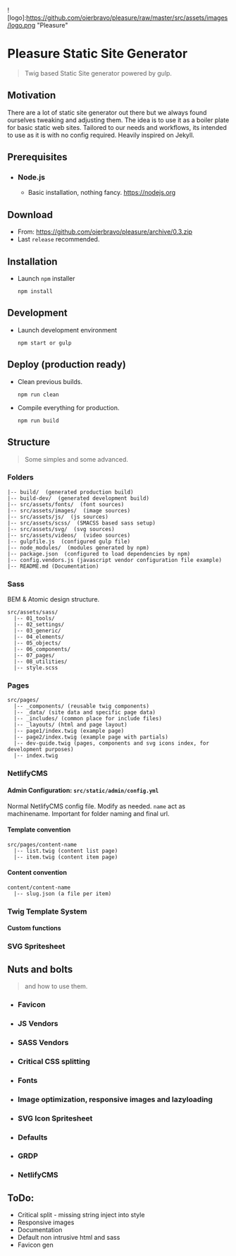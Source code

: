 ![logo]:https://github.com/oierbravo/pleasure/raw/master/src/assets/images/logo.png "Pleasure"

# Pleasure Static Site Generator
> Twig based Static Site generator powered by gulp.

## Motivation
There are a lot of static site generator out there but we always found ourselves tweaking and adjusting them.
The idea is to use it as a boiler plate for basic static web sites. Tailored to our needs and workflows, its intended to use as it is with no config required.
Heavily inspired on Jekyll.

## Prerequisites
- ### Node.js
  - Basic installation, nothing fancy. https://nodejs.org
## Download
  - From: https://github.com/oierbravo/pleasure/archive/0.3.zip
  - Last `release` recommended.

## Installation
  - Launch `npm` installer
      ```
      npm install
      ```
## Development
- Launch development environment
    ```
  npm start or gulp
  ```
## Deploy (production ready)
- Clean previous builds.
    ```
  npm run clean
  ```
- Compile everything for production.
    ```
  npm run build
  ```

## Structure
> Some simples and some advanced.

### Folders

```
|-- build/  (generated production build)
|-- build-dev/  (generated development build)
|-- src/assets/fonts/  (font sources)
|-- src/assets/images/  (image sources)
|-- src/assets/js/  (js sources)
|-- src/assets/scss/  (SMACSS based sass setup)
|-- src/assets/svg/  (svg sources)
|-- src/assets/videos/  (video sources)
|-- gulpfile.js  (configured gulp file)
|-- node_modules/  (modules generated by npm)
|-- package.json  (configured to load dependencies by npm)
|-- config.vendors.js (javascript vendor configuration file example)
|-- README.md (Documentation)
```

### Sass

BEM & Atomic design structure.
```
src/assets/sass/
  |-- 01_tools/
  |-- 02_settings/
  |-- 03_generic/
  |-- 04_elements/
  |-- 05_objects/
  |-- 06_components/
  |-- 07_pages/
  |-- 08_utilities/
  |-- style.scss
```


### Pages

```
src/pages/
  |-- _components/ (reusable twig components)
  |-- _data/ (site data and specific page data)
  |-- _includes/ (common place for include files)
  |-- _layouts/ (html and page layout)
  |-- page1/index.twig (example page)
  |-- page2/index.twig (example page with partials)
  |-- dev-guide.twig (pages, components and svg icons index, for development purposes)
  |-- index.twig

```


### NetlifyCMS

#### Admin Configuration: `src/static/admin/config.yml`
Normal NetlifyCMS config file. Modify as needed. `name` act as machinename. Important for folder naming and final url.

#### Template convention
```
src/pages/content-name
  |-- list.twig (content list page)
  |-- item.twig (content item page)
```
#### Content convention
```
content/content-name
  |-- slug.json (a file per item)
```

### Twig Template System
#### Custom functions


### SVG Spritesheet

## Nuts and bolts
> and how to use them.

- ### Favicon
- ### JS Vendors
- ### SASS Vendors
- ### Critical CSS splitting
- ### Fonts
- ### Image optimization, responsive images and lazyloading
- ### SVG Icon Spritesheet
- ### Defaults
- ### GRDP
- ### NetlifyCMS


## ToDo:
- Critical split - missing string inject into style
- Responsive images
- Documentation
- Default non intrusive html and sass
- Favicon gen
